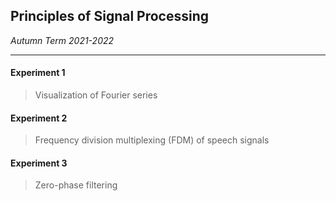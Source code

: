 ## Principles of Signal Processing

*Autumn Term 2021-2022*

------

#### Experiment 1

> Visualization of Fourier series

#### Experiment 2

>Frequency division multiplexing (FDM) of speech signals

#### Experiment 3

> Zero-phase filtering